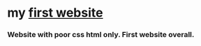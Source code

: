# my [first website](https://danyatcode.github.io/mysecondwebsite/)
###  Website with poor css html only. First website overall.
